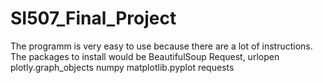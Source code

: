 # SI507_Final_Project

The programm is very easy to use because there are a lot of instructions.
The packages to install would be 
  BeautifulSoup
  Request, urlopen
  plotly.graph_objects
  numpy
  matplotlib.pyplot
  requests

